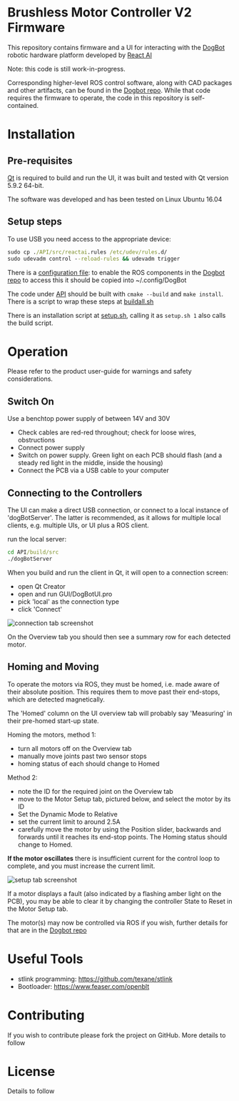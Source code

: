 
# Brushless Motor Controller V2 Firmware

This repository contains firmware and a UI for interacting with the [DogBot] robotic hardware platform developed by [React AI]

Note: this code is still work-in-progress.

Corresponding higher-level ROS control software, along with CAD packages and other artifacts, can be found in the [Dogbot repo].  While that code requires the firmware to operate, the code in this repository is self-contained.

# Installation

## Pre-requisites
[Qt] is required to build and run the UI, it was built and tested with Qt version 5.9.2 64-bit.

The software was developed and has been tested on Linux Ubuntu 16.04

## Setup steps
To use USB you need access to the appropriate device:

```bat
sudo cp ./API/src/reactai.rules /etc/udev/rules.d/
sudo udevadm control --reload-rules && udevadm trigger
```
There is a [configuration file](./Config/configexample.json): to enable the ROS components in the [Dogbot repo] to access this it should be copied into ~/.config/DogBot

The code under [API](./API) should be built with `cmake --build` and `make install`. There is a script to wrap these steps at [buildall.sh](./Scripts/buildall.sh)

There is an installation script at [setup.sh](./Scripts/setup.sh), calling it as `setup.sh 1` also calls the build script.

# Operation

Please refer to the product user-guide for warnings and safety considerations.

## Switch On

Use a benchtop power supply of between 14V and 30V

* Check cables are red-red throughout; check for loose wires, obstructions
* Connect power supply
* Switch on power supply.  Green light on each PCB should flash (and a steady red light in the middle, inside the housing)
* Connect the PCB via a USB cable to your computer

## Connecting to the Controllers

The UI can make a direct USB connection, or connect to a local instance of 'dogBotServer'.  The latter is recommended, as it allows for multiple local clients, e.g. multiple UIs, or UI plus a ROS client.

run the local server:
```bat
cd API/build/src
./dogBotServer
```
When you build and run the client in Qt, it will open to a connection screen:

* open Qt Creator
* open and run GUI/DogBotUI.pro
* pick 'local' as the connection type
* click 'Connect'

![connection tab screenshot](resources/UI_connect.png "Connection tab in UI")

On the Overview tab you should then see a summary row for each detected motor.

## Homing and Moving

To operate the motors via ROS, they must be homed, i.e. made aware of their absolute position.   This requires them to move past their end-stops, which are detected magnetically.

The 'Homed' column on the UI overview tab will probably say 'Measuring' in their pre-homed start-up state.

Homing the motors, method 1:
* turn all motors off on the Overview tab
* manually move joints past two sensor stops
* homing status of each should change to Homed

Method 2:
* note the ID for the required joint on the Overview tab
* move to the Motor Setup tab, pictured below, and select the motor by its ID
* Set the Dynamic Mode to Relative
* set the current limit to around 2.5A
* carefully move the motor by using the Position slider, backwards and forwards until it reaches its end-stop points.  The Homing status should change to Homed.

**If the motor oscillates** there is insufficient current for the control loop to complete, and you must increase the current limit.

![setup tab screenshot](resources/UI_motor_setup.png "Motor setup tab in UI")

If a motor displays a fault (also indicated by a flashing amber light on the PCB), you may be able to clear it by changing the controller State to Reset in the Motor Setup tab.

The motor(s) may now be controlled via ROS if you wish, further details for that are in the [Dogbot repo]

# Useful Tools
* stlink programming: https://github.com/texane/stlink
* Bootloader:         https://www.feaser.com/openblt

# Contributing

If you wish to contribute please fork the project on GitHub. More details to follow

# License

Details to follow

[Dogbot repo]: https://github.com/craftit/Dogbot
[DogBot]: https://www.reactai.com/dog-bot/
[React AI]: https://www.reactai.com
[ROS]: http://www.ros.org
[Qt]: https://www.qt.io
